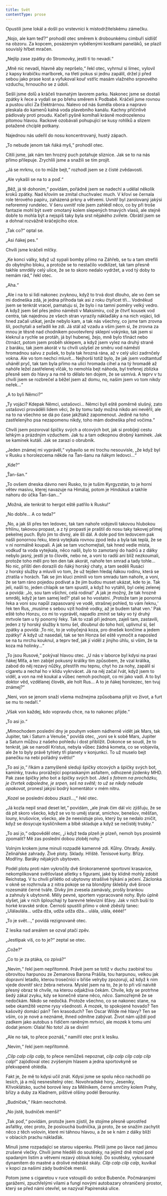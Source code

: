 ```yaml
---
title: Svět
contentType: prose
---
```


<section>

Opustili jsme lokál a došli po vrstevnici k místodržitelskému zámečku.

„Nojo, ale kam teď?“ prohodil otec směrem k drobounkému cimbuří sídlišť na obzoru. Za kopcem, posázeným vybělenými kostkami paneláků, se plazil souvislý hřbet mračen.

„Nejlíp zase zpátky do Stromovky, jestli ti to nevadí.“

„Mně nic nevadí, hlavně aby nepršelo,“ řekl otec, vyhrnul si límec, vylovil z kapsy krabičku marlborek, na třetí pokus si jednu zapálil, držel ji před sebou jako prase kost a vyfukoval kouř vstříc masám vlažného srpnového vzduchu, hrnoucího se z údolí.

Sešli jsme dolů a kráčeli travnatým lavorem parku. Nakonec jsme se dostali zpátky k řece a vydali se po břehu směrem k Podbabě. Kráčeli jsme rovnou a pustou ulicí Za Elektrárnou. Nalevo od nás šuměla obora a napravo pleskala do kamenů kalná voda plavebního kanálu. Kachny přičinlivě pádlovaly proti proudu. Kačeři pyšně komíhali krásně modrozelenou pitomou hlavou. Rackové ozobávali pohupující se kusy rohlíků a slizem potažené chcíplé potkany.

Najednou nás udeřil do nosu koncentrovaný, hustý zápach.

„To nebude jenom tak ňáká myš,“ prohodil otec.

Cítili jsme, jak nám ten hrozný puch potahuje sliznice. Jak se to na nás přímo přilepuje. Zrychlili jsme a snažili se tím projít.

„Já se mrknu, co to může bejt,“ rozhodl jsem se z čisté zvědavosti.

„Ale vykašli se na to a poď.“

„Běž, já tě dohonim,“ povídám, pořádně jsem se nadechl a udělal několik kroků zpátky. Nad křovím se zmítal chuchvalec much. V křoví se černala role térového papíru, zaházená prkny a větvemi. Uvnitř byl zarolovaný jakýsi neforemný rundelec. V šeru uvnitř role jsem zahlédl něco, co by při troše fantazie mohl být svetr omotaný kolem slepených tmavých vlasů, ale stejně dobře to mohla být a nejspíš taky byla srst nějakého zvířete. Obrátil jsem se a dohnal rozvážně kráčejícího otce.

„Tak co?“ optal se.

„Asi ňákej pes.“

Chvíli jsme kráčeli mlčky.

„Ke konci války, když už sypali bomby přímo na Záhřeb, se tu a tam strefili do obytnýho bloku, a protože se to nestačilo vodklízet, tak tam přesně takhle smrděly celý ulice, že se to skoro nedalo vydržet, a vod tý doby to nemám rád,“ řekl otec.

„Aha.“

„Ale i na to si lidi nakonec zvyknou, když to trvá dost dlouho, ale vo čem se mi dodneška zdá, je jedna příhoda tak asi z roku čtyřicet tři… Vodněkud jsem se tenkrát vracel, pamatuju si, že bylo i na tamní poměry velký vedro. A když jsem šel přes jedno náměstí v Maksimiru, což je čtvrť kousek vod centra, tak najednou ze všech stran vyrazily náklaďáky a na nich vojáci, lidi hned začali utíkat, jenže nebylo kam, a tak nás všechny, co jsme tam zrovna šli, pochytali a seřadili ke zdi. Já stál až vzadu a všim jsem si, že zrovna za mnou je těsně nad chodníkem povotevřený sklepní vokýnko, tak jsem si kleknul a rychle se protáh, já byl hubenej, žejo, mně bylo třináct nebo čtrnáct, potom jsem proběh sklepem, a když jsem vylez na druhý straně z baráku, tak jsem akorát v tu chvíli uslyšel ze směru vod náměstí hromadnou salvu z pušek, to byla tak hrozná rána, až v celý ulici zadrnčely vokna. Ale vo tom nechci mluvit… Nejhorší totiž bylo, že jak jsem vodtamtuď uháněl pryč, tak tam byla přímo na ulici hromada cihel a na tý hromadě až nahóře ležel zastřelenej vlčák, to nemohla bejt náhoda, byl trefenej zblízka přesně sem do hlavy a na mě to dělalo ten dojem, že se usmívá. A teprv v tu chvíli jsem se rozbrečel a běžel jsem až domu, no, našim jsem vo tom nikdy neřek…“

„A to byli Němci?“

„Ty vojáci? Kdepak Němci, ustašovci… Němci byli eště poměrně slušný, zato ustašovci prováděli lidem věci, že by tomu tady možná nikdo ani nevěřil, ale na to na všechno se dá po čase jakžtakž zapomenout. Jedině na toho zastřelenýho psa nezapomenu nikdy, toho mám dodneška před vočima.“

Chvíli jsem pozoroval špičky svých a otcových bot, jak si probíjejí cestu lehkým a prázdným vzduchem. Jak tu a tam odkopnou drobný kamínek. Jak se kamínek kutálí. Jak se zarazí o obrubník.

„Jeden známej mi vyprávěl,“ vybavilo se mi trochu nesouvisle, „že když byl v Rusku s horolezcema někde na Ťan-šanu na ňákym ledovci…“

„Kde?“

„Ťan-šan.“

„To ovšem dneska dávno neni Rusko, to je tušim Kyrgyzstán, to je horní větev masivu, kterej navazuje na Himálaj, potom je Hindúkuš a takhle nahoru do účka Ťan-šan…“

„Možná, ale tenkrát to hergot eště patřilo k Rusku!“

„No dobře… A co teda?“

„No, a jak šli přes ten ledovec, tak tam nahoře vobjevili takovou hlubokou trhlinu, takovou propast, a z tý propasti je praštil do nosu taky takovej přímej pekelnej puch. Bylo jim to divný, ale šli dál. A dole pod tim ledovcem pak našli ponornou řeku, která vytejkala rovnou zpod ledu a byla tak teplá, že se v ní normálně koupali. A jak se tam vochomejtali, tak hned vedle místa, vodkuď ta voda vytejkala, něco našli, bylo to zamotaný do hadrů a z dálky nebylo jasný, jestli je to člověk, nebo ne, a voni to radši ani blíž nezkoumali, protože toho měli pro ten den tak akorát, nahoře ten smrad a tady tohle… No nic, příští den dorazili do ňáký horský chaty, a tam seděli Rusáci z horský služby a mluvili vo tom, že už tejden hledaj ňákou rodinu, která se ztratila v horách. Tak se jim kluci zmínili vo tom smradu tam nahoře, a voni, že se tam ráno pojedou podívat a že jim budou muset ukázat, kde to je. Tak jeli, našli to, jeden chlapík se tam spustil, a když ho vytáhli, byl celej zelenej a povidá: ‚Jo, sou tam všichni, celá rodina!‘ ‚A jak je možný, že tak hrozně smrděj, když je tam samej led?‘ ptali se ho vostatní. ,Protože tam je ponorná řeka a voni sou napůl zapasovaný ve vodě, strašnej pohled, to vám řeknu,‘ řek ten Rus, ‚musíme s sebou vzít hodně vodky, až je budem tahat ven.‘ Pak eště toho Honzu, co mi to vyprávěl, napadlo zmínit se taky vo tý druhý mrtvole tam u tý ponorný řeky. Tak to vzali při jednom, zajeli tam, zastavili, jeden z tý horský služby k tomu šel, dloubnul do toho holí, uplivnul si, šel zpátky a povidá: ‚To nic, to je vobyčejná koza, pro dnešek končíme a jedem zpátky!‘ A když už nasedali, tak se ten Honza šel eště vymočit a naposled se na tu mrchu kouknul, a teprv teď, jak jí viděl z jinýho úhlu, si všim, že ta koza má holinky…“

„To jsou Rusové,“ pokýval hlavou otec. „U nás v laborce byl kdysi na praxi ňákej Míťa, a ten zabíjel pokusný králíky tim způsobem, že vzal králíka, zabod do něj rezavý nůžky, přestřih mu tepnu, chyt ho za nohy, zapálil si cigaretu a nechal ho v klidu vykrvácet. Já na něj začal řvát, když jsem to viděl, a von na mě koukal a vůbec nemoh pochopit, co mi jako vadí. A to byl doktor věd, vzdělanej člověk, ale holt Rus… A to je ňákej horolezec, ten tvuj známej?“

„Neni, von se jenom snaží všema možnejma způsobama přijít vo život, a furt se mu to nedaří.“

„Však von každej, kdo vopravdu chce, na to nakonec přijde.“

„To asi jo.“

„Mimochodem poslední dny je pouhym vokem nádherně vidět jak Mars, tak Jupiter, tak i Saturn a Venuše,“ povídá otec, „voni se k sobě Mars, Jupiter a Saturn můžou z našeho pohledu i dost přiblížit. Dokonce se soudí, že to tenkrát, jak se narodil Kristus, nebyla vůbec žádná kometa, co se vobjevila, ale že to byly právě tyhlety tři planety v konjunkci. To už muselo bejt panečku na nebi pořádný světlo!“

„To asi jo,“ říkám a zamyšleně sleduji špičky otcových a špičky svých bot, kamínky, travku prorážející popraskaným asfaltem, odhozené jízdenky MHD. Pak zase špičky jeho bot a špičky svých bot. _Jdeš s fotrem na procházku, je čtvrtek odpoledne, je srpen, seš na světě; to už se nikdy nebude opakovat_, pronesl jakýsi bodrý komentátor v mém nitru.

„Kozel se poslední dobou zkazil…,“ řekl otec.

„Já kozla nepil snad deset let,“ povídám, „ale jinak čim dál víc zjišťuju, že se dá pít skoro všecko, když se vo to uměj starat, smíchov, benešov, měšťan, louny, krušovice, všecko, ale že neexistuje pivo, který by se nedalo zničit, když se dosycuje kysličníkem a blbě skladuje a když se nečistěj trubky.“

„To asi jo,“ odpověděl otec, „i když teda plzeň je plzeň, nemoh bys prosimtě zpomalit? Mě zas poslední dobou zloběj nohy.“

Volným krokem jsme minuli rozpadlé kamenné zdi. Kůlny. Ohrady. Areály. Zelinářské zahrady. Živé ploty. Sklady. Hřiště. Tenisové kurty. Břízy. Modříny. Baráky nějakých ubytoven.

Podél plotu proti nám vykročily dvě širokoramenné sportovní krasavice, nekomplikované světlovlasé atletky s figurami, jaké by klidně mohly zdobit Reichstag. V tu chvíli přilétlo od ubytovny strašlivé hýkání a ječení. Záclonka v okně se rozhrnula a z nitra pokoje se na blondýny šklebily dvě široce rozesmáté černé tváře. Dívky jim zvesela zamávaly, prošly brankou a zahnuly k ubytovně. Měly pevné, sportem vypracované nohy. Bylo úplně slyšet, jak v nich šplouchají ty barevné televizní šťávy. Jak v nich buší to horké kravské srdce. Černoši spustili přímo v okně zběsilý tanec: „Ulálaulála… udža dža, udža udža dža… ulála, ulála, éééé!“

„To je svět…,“ povídá rezignovaně otec.

Z lesíka nad areálem se ozval ptačí zpěv.

„Jestlipak víš, co to je?“ zeptal se otec.

„Cože?“

„Co to je za ptáka, co zpívá?“

„Nevim,“ řekl jsem nepřítomně. Právě jsem se totiž v duchu zaobíral tou obrovitou harpunou ze Zemanova Barona Prášila, tou harpunou, velkou jak dopravní letadlo, kterou trosečníci v břiše velryby zpozorují, až když k nim vjede dovnitř skrz žebra netvora. Myslel jsem na to, že je to při vší naivitě přesný obraz té chvíle, na kterou odjakživa čekám. Chvíle, kdy se protrhne šedý zákal zvyku, kdy se konečně stane něco, _něco_. Samozřejmě že se nedočkám. Nikdo se nedočká. Protože všechno, co se nakonec stane, na sebe okamžitě vezme rysy všednosti. A mozek, to spokojené hovado? Ten kašovitý domácí pán? Ten krasoduch? Ten Oscar Wilde mé hlavy? Ten se vším, co je nové a neznámé, ihned odmítne zabývat. Život nám ujíždí pod zadkem jako autobus s řidičem raněným mrtvicí, ale mozek k tomu umí dodat jenom: Olala! No toto! Já se divim!

„Ale no tak, to přece poznáš,“ namířil otec prst k lesíku.

„Nevim,“ řekl jsem nepřítomně.

„_Cilp calp cilp calp_, to přece nemůžeš nepoznat, _cilp calp cilp calp cilp calp_!“ zajódloval otec zvýšeným hlasem a jedna sportovkyně se překvapeně ohlédla.

Fakt je, že mě to kdysi učil znát. Kdysi jsme se spolu něco nachodili po lesích, já a můj nesnesitelný otec. Novohradské hory, Jeseníky, Křivoklátsko, suché borové lesy za Mělníkem, černé smrčiny kolem Prahy, břízy a duby za Kladnem, pištivé olšiny podél Berounky.

„Budníček,“ říkám neochotně.

„No jistě, budníček menší!“

„Tak poď,“ povídám, protože jsem zjistil, že stojíme přesně uprostřed asfaltky, otec proto, že poslouchá budníčka, já proto, že se snažím zachytit něco z těch volovin, které mi táhnou hlavou, a že se k nám z dálky blíží v oblacích prachu náklaďák.

Minuli jsme rozpadající se starou vápenku. Přešli jsme po lávce nad jámou zrušené vlečky. Chvíli jsme hleděli do soutěsky, na jejímž dně mizel pod spadaným listím a větvemi rezavý oblouk kolejí. Do soutěsky, vykousané dynamitem do mastné a drolivé městské skály. _Cilp calp cilp calp_, kuvíkal v kopci za našimi zády budníček menší.

Potom jsme s cigaretou v ruce vstoupili do srdce Bubenče. Po­čmáranými garážemi, zpuchřelými vilami a fungl novými autobazary ohraničený prostor, který se před námi otevřel, se nazýval Papírenská ulice.

</section>
